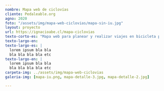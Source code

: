 ```yaml
---
nombre: Mapa web de ciclovías
cliente: Pedaleable.org
agno: 2020
foto: "/assets/img/mapa-web-ciclovias/mapa-sin-iu.jpg"
layout: proyecto
url: https://ignacioabe.cl/mapa-ciclovias
texto-corto-es: "Mapa web para planear y realizar viajes en bicicleta por Chile, basado en OpenStreetMap"
texto-largo-en:
texto-largo-es: |
  lorem ipsum bla bla
  bla bla bla bla etc
texto-largo-en: |
  lorem ipsum bla bla
  bla bla bla bla etc
carpeta-img: ../assets/img/mapa-web-ciclovias
galeria-img: [mapa-iu.png, mapa-detalle-3.jpg, mapa-detalle-2.jpg]

---
```


<!-- HOLA!

![mapa-1](/assets/img/mapa-ciclovias-chile.png)

Esta es una imágen del mapa

mapa-sin-iu.jpg, mapa-iu.png, mapa-detalle-3.jpg, mapa-detalle-2.jpg, mapa-detalle-1.jpg -->
